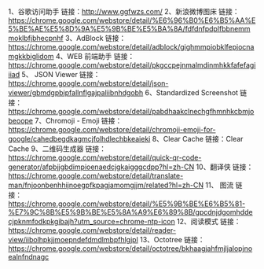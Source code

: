1、谷歌访问助手
链接：http://www.ggfwzs.com/
2、新浪微博图床
链接：https://chrome.google.com/webstore/detail/%E6%96%B0%E6%B5%AA%E5%BE%AE%E5%8D%9A%E5%9B%BE%E5%BA%8A/fdfdnfpdplfbbnemmmoklbfjbhecpnhf
3、AdBlock
链接：https://chrome.google.com/webstore/detail/adblock/gighmmpiobklfepjocnamgkkbiglidom
4、WEB 前端助手
链接：https://chrome.google.com/webstore/detail/pkgccpejnmalmdinmhkkfafefagiiiad
5、 JSON Viewer
链接：https://chrome.google.com/webstore/detail/json-viewer/gbmdgpbipfallnflgajpaliibnhdgobh
6、Standardized Screenshot
链接：https://chrome.google.com/webstore/detail/pabdhaakclnechgfhmnhkcbmjobeoope
7、Chromoji - Emoji
链接：https://chrome.google.com/webstore/detail/chromoji-emoji-for-google/cahedbegdkagmcjfolhdlechbkeaieki
8、Clear Cache
链接：Clear Cache
9、二维码生成器
链接：https://chrome.google.com/webstore/detail/quick-qr-code-generator/afpbjjgbdimpioenaedcjgkaigggcdpp?hl=zh-CN
10、翻译侠
链接：https://chrome.google.com/webstore/detail/translate-man/fnjoonbenhhijnoegpfkpagjamomgjjm/related?hl=zh-CN
11、 图流
链接：https://chrome.google.com/webstore/detail/%E5%9B%BE%E6%B5%81-%E7%9C%8B%E5%9B%BE%E5%8A%A9%E6%89%8B/gpcdnjdgomhddecjpknmfodkpkgibajh?utm_source=chrome-ntp-icon
12、阅读模式
链接：https://chrome.google.com/webstore/detail/reader-view/iibolhpkjjmoepndefdmdlmbpfhlgjpl
13、Octotree
链接：https://chrome.google.com/webstore/detail/octotree/bkhaagjahfmjljalopjnoealnfndnagc
